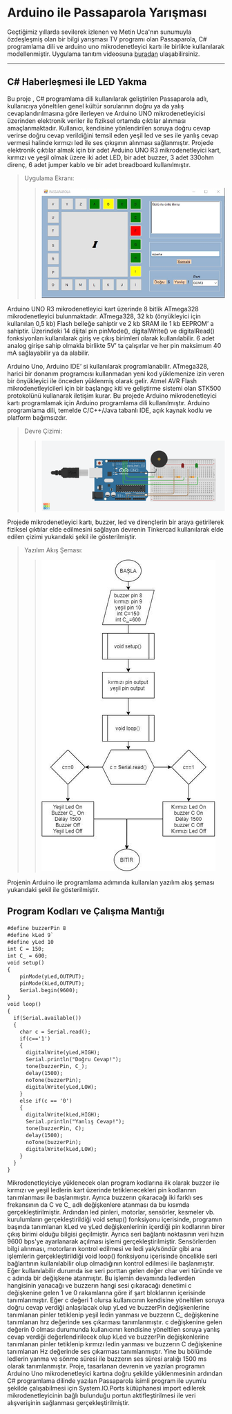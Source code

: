 # Arduino ile Passaparola Yarışması
Geçtiğimiz yıllarda sevilerek izlenen ve Metin Uca'nın sunumuyla özdeşleşmiş olan bir bilgi yarışması TV programı olan Passaparola, C# programlama dili ve arduino uno mikrodenetleyici kartı ile birlikte kullanılarak modellenmiştir.
Uygulama tanıtım videosuna [buradan](https://www.youtube.com/watch?v=nU3hGvrmQC4) ulaşabilirsiniz.

---
## C# Haberleşmesi ile LED Yakma
Bu proje , C# programlama dili kullanılarak geliştirilen Passaparola adlı, kullanıcıya yöneltilen genel kültür sorularının doğru ya da yalış cevaplandırılmasına göre ilerleyen ve Arduino UNO mikrodenetleyicisi üzerinden elektronik veriler ile fiziksel ortamda çıktılar alınması amaçlanmaktadır. Kullanıcı, kendisine yönlendirilen soruya doğru cevap verirse doğru cevap verildiğini temsil eden yeşil led ve ses ile yanlış cevap vermesi halinde kırmızı led ile ses çıkışının alınması sağlanmıştır. Projede elektronik çıktılar almak için bir adet Arduino UNO R3 mikrodenetleyici kart, kırmızı ve yeşil olmak üzere iki adet LED, bir adet buzzer, 3 adet 330ohm direnç, 6 adet jumper kablo ve bir adet breadboard kullanılmıştır.

> Uygulama Ekranı:
> 
>> ![app screen](img/main.png "Uygulama Ekranı")

Arduino UNO R3 mikrodenetleyici kart üzerinde 8 bitlik ATmega328 mikrodenetleyici bulunmaktadır. ATmega328, 32 kb (önyükleyici için kullanılan 0,5 kb) Flash belleğe sahiptir ve 2 kb SRAM ile 1 kb EEPROM’ a sahiptir. Üzerindeki 14 dijital pin pinMode(), digitalWrite() ve digitalRead() fonksiyonları kullanılarak giriş ve çıkış birimleri olarak kullanılabilir. 6 adet analog girişe sahip olmakla birlikte 5V’ ta çalışırlar ve her pin maksimum 40 mA sağlayabilir ya da alabilir. 

Arduino Uno, Arduino IDE’ si kullanılarak programlanabilir. ATmega328, harici bir donanım programcısı kullanmadan yeni kod yüklemenize izin veren bir önyükleyici ile önceden yüklenmiş olarak gelir. Atmel AVR Flash mikrodenetleyicileri için bir başlangıç kiti ve geliştirme sistemi olan STK500 protokolünü kullanarak iletişim kurar.
Bu projede Arduino mikrodenetleyici kartı programlamak için Arduino programlama dili kullanılmıştır. Arduino programlama dili, temelde C/C++/Java tabanlı IDE, açık kaynak kodlu ve platform bağımsızdır.

> Devre Çizimi:
> 
>> ![tinkercad](img/tinkercad.png "Tinkercad ile devre çizimi")

Projede mikrodenetleyici kartı, buzzer, led ve dirençlerin bir araya getirilerek fiziksel çıktılar elde edilmesini sağlayan devrenin Tinkercad kullanılarak elde edilen çizimi yukarıdaki şekil ile gösterilmiştir.

> Yazılım Akış Şeması:
> 
>> ![flow_chart](img/akis_sema.jpg "Arduino kodları akış şeması")

Projenin Arduino ile programlama adımında kullanılan yazılım akış şeması yukarıdaki şekil ile gösterilmiştir.

## Program Kodları ve Çalışma Mantığı
```
#define buzzerPin 8
#define kLed 9`
#define yLed 10
int C = 150;
int C_ = 600;
void setup()
{
    pinMode(yLed,OUTPUT);
    pinMode(kLed,OUTPUT);
    Serial.begin(9600);     
}
void loop()
{
  if(Serial.available())
  {
    char c = Serial.read();
    if(c=='1')
    {
      digitalWrite(yLed,HIGH);
      Serial.println("Doğru Cevap!");
      tone(buzzerPin, C_);
      delay(1500);
      noTone(buzzerPin);
      digitalWrite(yLed,LOW);    
    }
    else if(c == '0')
    {
      digitalWrite(kLed,HIGH);
      Serial.println("Yanlış Cevap!");
      tone(buzzerPin, C);
      delay(1500);
      noTone(buzzerPin);
      digitalWrite(kLed,LOW);
    }
  }
}
```
Mikrodenetleyiciye yüklenecek olan program kodlarına ilk olarak buzzer ile kırmızı ve yeşil ledlerin kart üzerinde tetiklenecekleri pin kodlarının tanımlanması ile başlanmıştır. Ayrıca buzzerın çıkaracağı iki farklı ses frekansının da C ve C_ adlı değişkenlere atanması da bu kısımda gerçekleştirilmiştir.
Ardından led pinleri, motorlar, sensörler, kesmeler vb. kurulumların gerçekleştirildiği void setup() fonksiyonu içerisinde, programın başında tanımlanan kLed ve yLed değişkenlerinin içerdiği pin kodlarının birer çıkış birimi olduğu bilgisi geçilmiştir. Ayrıca seri bağlantı noktasının  veri hızın 9600 bps'ye ayarlanarak açılması işlemi gerçekleştirilmiştir.
Sensörlerden bilgi alınması, motorların kontrol edilmesi ve ledi yak/söndür gibi ana işlemlerin gerçekleştirildiği void loop() fonksiyonu içerisinde öncelikle seri bağlantının kullanılabilir olup olmadığının kontrol edilmesi ile başlanmıştır. Eğer kullanılabilir durumda ise seri porttan gelen değer char veri türünde ve c adında bir değişkene atanmıştır. 
Bu işlemin devamında ledlerden hangisinin yanacağı ve buzzerın hangi sesi çıkaracağı denetimi c değişkenine gelen 1 ve 0 rakamlarına göre if şart bloklarının içerisinde tanımlanmıştır. Eğer c değeri 1 olursa kullanıcının kendisine yöneltilen soruya doğru cevap verdiği anlaşılacak olup yLed ve buzzerPin değişkenlerine tanımlanan pinler tetiklenip yeşil ledin yanması ve buzzerın C_ değişkenine tanımlanan hrz değerinde ses çıkarması tanımlanmıştır. c değişkenine gelen değerin 0 olması durumunda kullanıcının kendisine yöneltilen soruya yanlış cevap verdiği değerlendirilecek olup kLed ve buzzerPin değişkenlerine tanımlanan pinler tetiklenip kırmızı ledin yanması ve buzzerın C değişkenine tanımlanan Hz değerinde ses çıkarması tanımlanmıştır. Yine bu bölümde ledlerin yanma ve sönme süresi ile buzzerın ses süresi aralığı 1500 ms olarak tanımlanmıştır.
Proje, tasarlanan devrenin ve yazılan programın Arduino Uno mikrodenetleyici kartına doğru şekilde yüklenmesinin ardından C# programlama dilinde yazılan Passaparola isimli program ile uyumlu şekilde çalışabilmesi için System.IO.Ports kütüphanesi import edilerek mikrodenetleyicinin bağlı bulunduğu portun aktifleştirilmesi ile veri alışverişinin sağlanması gerçekleştirilmiştir.
